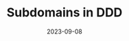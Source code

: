 ---
title: "Subdomains in DDD"
date: "2023-09-08"
description: 
featuredImage: "./images/subdomain.png"
---